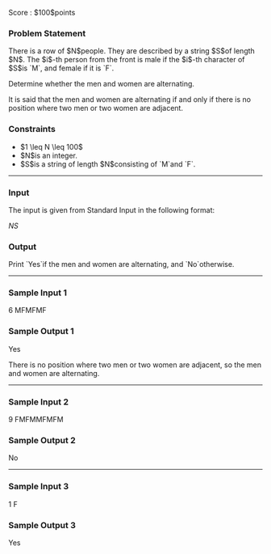 
<div>

<span>

<span>

<p>
Score : $100$points
</p>

<div>

<section>

### **Problem Statement**

<p>
There is a row of $N$people. They are described by a string $S$of length $N$. The $i$-th person from the front is male if the $i$-th character of $S$is `M`, and female if it is `F`.
</p>

<p>
Determine whether the men and women are alternating.
</p>

<p>
It is said that the men and women are alternating if and only if there is no position where two men or two women are adjacent.
</p>

</section>

</div>

<div>

<section>

### **Constraints**

<ul>

<li>
$1 \leq N \leq 100$
</li>

<li>
$N$is an integer.
</li>

<li>
$S$is a string of length $N$consisting of `M`and `F`.
</li>

</ul>

</section>

</div>

---

<div>

<div>

<section>

### **Input**

<p>
The input is given from Standard Input in the following format:
</p>

<div>

$N$$S$
</div>

</section>

</div>

<div>

<section>

### **Output**

<p>
Print `Yes`if the men and women are alternating, and `No`otherwise.
</p>

</section>

</div>

</div>

---

<div>

<section>

### **Sample Input 1**

<div>

6
MFMFMF

</div>

</section>

</div>

<div>

<section>

### **Sample Output 1**

<div>

Yes

</div>

<p>
There is no position where two men or two women are adjacent, so the men and women are alternating.
</p>

</section>

</div>

---

<div>

<section>

### **Sample Input 2**

<div>

9
FMFMMFMFM

</div>

</section>

</div>

<div>

<section>

### **Sample Output 2**

<div>

No

</div>

</section>

</div>

---

<div>

<section>

### **Sample Input 3**

<div>

1
F

</div>

</section>

</div>

<div>

<section>

### **Sample Output 3**

<div>

Yes

</div>

</section>

</div>

</span>

</span>

</div>
